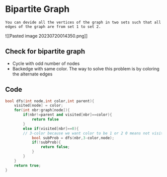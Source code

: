# Bipartite Graph
```ad-abstract
You can devide all the vertices of the graph in two sets such that all edges of the graph are from set 1 to set 2.
```

![[Pasted image 20230720014350.png]]

## Check for bipartite graph
- Cycle with odd number of nodes
- Backedge with same color.
The way to solve this problem is by coloring the alternate edges

## Code
```cpp
bool dfs(int node,int color,int parent){
	visited[node] = color;
	for(int nbr:graph[node]){
		if(nbr!=parent and visited[nbr]==color){
			return false
		}
		else if(visited[nbr]==0){
		// 3-color because we want color to be 1 or 2 0 means not visited
			bool subProb = dfs(nbr,3-color,node);
			if(!subProb){
				return false;
			}
		}
	}
	return true;
}
```